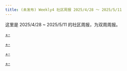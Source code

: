 ```yaml
---
title: (未发布) Weekly4 社区周报 2025/4/28 ～ 2025/5/11
---
```


这里是 2025/4/28 ~ 2025/5/11 的社区周报，为双周周报。

[+-](/weekly/weekly4/official.md#:embed)

[+-](/weekly/weekly4/projects.md#:embed)

[+-](/weekly/weekly4/packages.md#:embed)

[+-](/weekly/weekly4/community.md#:embed)
